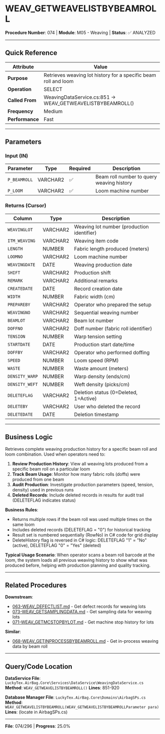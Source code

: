 # WEAV_GETWEAVELISTBYBEAMROLL

**Procedure Number**: 074 | **Module**: M05 - Weaving | **Status**: ✅ ANALYZED

---

## Quick Reference

| Attribute | Value |
|-----------|-------|
| **Purpose** | Retrieves weaving lot history for a specific beam roll and loom |
| **Operation** | SELECT |
| **Called From** | WeavingDataService.cs:851 → WEAV_GETWEAVELISTBYBEAMROLL() |
| **Frequency** | Medium |
| **Performance** | Fast |

---

## Parameters

### Input (IN)

| Parameter | Type | Required | Description |
|-----------|------|----------|-------------|
| `P_BEAMROLL` | VARCHAR2 | ✅ | Beam roll number to query weaving history |
| `P_LOOM` | VARCHAR2 | ✅ | Loom machine number |

### Returns (Cursor)

| Column | Type | Description |
|--------|------|-------------|
| `WEAVINGLOT` | VARCHAR2 | Weaving lot number (production identifier) |
| `ITM_WEAVING` | VARCHAR2 | Weaving item code |
| `LENGTH` | NUMBER | Fabric length produced (meters) |
| `LOOMNO` | VARCHAR2 | Loom machine number |
| `WEAVINGDATE` | DATE | Weaving production date |
| `SHIFT` | VARCHAR2 | Production shift |
| `REMARK` | VARCHAR2 | Additional remarks |
| `CREATEDATE` | DATE | Record creation date |
| `WIDTH` | NUMBER | Fabric width (cm) |
| `PREPAREBY` | VARCHAR2 | Operator who prepared the setup |
| `WEAVINGNO` | VARCHAR2 | Sequential weaving number |
| `BEAMLOT` | VARCHAR2 | Beam lot number |
| `DOFFNO` | VARCHAR2 | Doff number (fabric roll identifier) |
| `TENSION` | NUMBER | Warp tension setting |
| `STARTDATE` | DATE | Production start date/time |
| `DOFFBY` | VARCHAR2 | Operator who performed doffing |
| `SPEED` | NUMBER | Loom speed (RPM) |
| `WASTE` | NUMBER | Waste amount (meters) |
| `DENSITY_WARP` | NUMBER | Warp density (ends/cm) |
| `DENSITY_WEFT` | NUMBER | Weft density (picks/cm) |
| `DELETEFLAG` | VARCHAR2 | Deletion status (0=Deleted, 1=Active) |
| `DELETEBY` | VARCHAR2 | User who deleted the record |
| `DELETEDATE` | DATE | Deletion timestamp |

---

## Business Logic

Retrieves complete weaving production history for a specific beam roll and loom combination. Used when operators need to:

1. **Review Production History**: View all weaving lots produced from a specific beam roll on a particular loom
2. **Track Beam Usage**: Monitor how many fabric rolls (doffs) were produced from one beam
3. **Audit Production**: Investigate production parameters (speed, tension, density) used in previous runs
4. **Deleted Records**: Include deleted records in results for audit trail (DELETEFLAG indicates status)

**Business Rules**:
- Returns multiple rows if the beam roll was used multiple times on the same loom
- Includes deleted records (DELETEFLAG = "0") for historical tracking
- Result set is numbered sequentially (RowNo) in C# code for grid display
- DeleteHistory flag is reversed in C# logic: DELETEFLAG "1" = "No" (active), DELETEFLAG "0" = "Yes" (deleted)

**Typical Usage Scenario**: When operator scans a beam roll barcode at the loom, the system loads all previous weaving history to show what was produced before, helping with production planning and quality tracking.

---

## Related Procedures

**Downstream**:
- [063-WEAV_DEFECTLIST.md](./063-WEAV_DEFECTLIST.md) - Get defect records for weaving lots
- [073-WEAV_GETSAMPLINGDATA.md](./073-WEAV_GETSAMPLINGDATA.md) - Get sampling data for weaving lots
- [071-WEAV_GETMCSTOPBYLOT.md](./071-WEAV_GETMCSTOPBYLOT.md) - Get machine stop history for lots

**Similar**:
- [068-WEAV_GETINPROCESSBYBEAMROLL.md](./068-WEAV_GETINPROCESSBYBEAMROLL.md) - Get in-process weaving data by beam roll

---

## Query/Code Location

**DataService File**: `LuckyTex.AirBag.Core\Services\DataService\WeavingDataService.cs`
**Method**: `WEAV_GETWEAVELISTBYBEAMROLL()`
**Lines**: 851-920

**Database Manager File**: `LuckyTex.AirBag.Core\Domains\AirbagSPs.cs`
**Method**: `WEAV_GETWEAVELISTBYBEAMROLL(WEAV_GETWEAVELISTBYBEAMROLLParameter para)`
**Lines**: (locate in AirbagSPs.cs)

---

**File**: 074/296 | **Progress**: 25.0%
